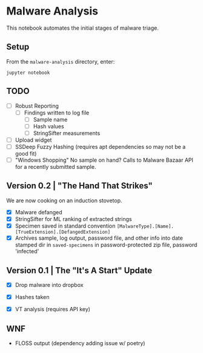 # Malware Analysis
This notebook automates the initial stages of malware triage.

## Setup
From the `malware-analysis` directory, enter:
```
jupyter notebook
```

## TODO
- [ ] Robust Reporting
  - [ ] Findings written to log file
    - [ ] Sample name
    - [ ] Hash values
    - [ ] StringSifter measurements 
- [ ] Upload widget
- [ ] SSDeep Fuzzy Hashing (requires apt dependencies so may not be a good fit)
- [ ] "Windows Shopping" No sample on hand? Calls to Malware Bazaar API for a recently submitted sample.

## Version 0.2 | "The Hand That Strikes"
We are now cooking on an induction stovetop.

- [x] Malware defanged
- [x] StringSifter for ML ranking of extracted strings
- [x] Specimen saved in standard convention `[MalwareType].[Name].[TrueExtension].[DefangedExtension]`
- [x] Archives sample, log output, password file, and other info into date stamped dir in `saved-specimens` in password-protected zip file, password 'infected'

## Version 0.1 | The "It's A Start" Update
- [x] Drop malware into dropbox
- [x] Hashes taken 
- [x] VT analysis (requires API key)


## WNF
- FLOSS output (dependency adding issue w/ poetry)
